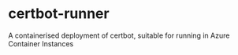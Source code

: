# certbot-runner
A containerised deployment of certbot, suitable for running in Azure Container Instances
